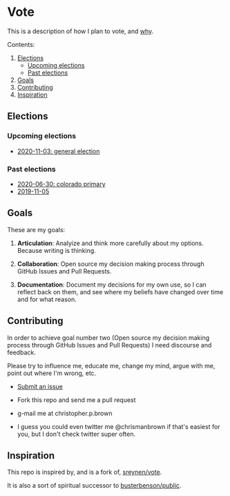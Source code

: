 # Vote

This is a description of how I plan to vote, and [why](values/README.md).

Contents:

1. [Elections](#elections)
    - [Upcoming elections](#upcoming-elections)
    - [Past elections](#past-elections)
2. [Goals](#goals)
4. [Contributing](#contributing)
5. [Inspiration](#inspiration)

## Elections

### Upcoming elections

- [2020-11-03: general election](2020/11-03/README.md)

### Past elections

- [2020-06-30: colorado primary](2020/06-30/README.md)
- [2019-11-05](2019/11-05/README.md)

## Goals

These are my goals:

1. **Articulation**: Analyize and think more carefully about my options. Because writing is thinking.

2. **Collaboration**: Open source my decision making process through GitHub Issues and Pull Requests.

3. **Documentation**: Document my decisions for my own use, so I can reflect back on them, and see where my beliefs have changed over time and for what reason.

## Contributing

In order to achieve goal number two (Open source my decision making process through GitHub Issues and Pull Requests) I need discourse and feedback.

Please try to influence me, educate me, change my mind, argue with me, point out where I'm wrong, etc.

- [Submit an issue](https://github.com/chrisman/vote/issues/new)

- Fork this repo and send me a pull request

- g-mail me at christopher.p.brown

- I guess you could even twitter me @chrismanbrown if that's easiest for you, but I don't check twitter super often.

## Inspiration

This repo is inspired by, and is a fork of, [sreynen/vote](https://github.com/sreynen/vote).

It is also a sort of spiritual successor to [busterbenson/public](https://github.com/busterbenson/public).

